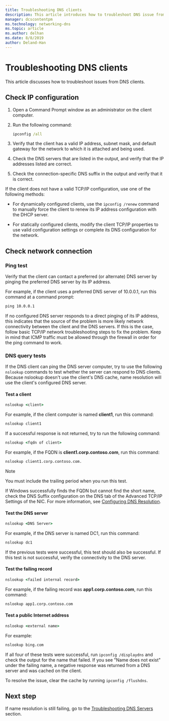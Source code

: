 ```yaml
---
title: Troubleshooting DNS clients
description: This article introduces how to troubleshoot DNS issue from client-side.
manager: dcscontentpm
ms.technology: networking-dns
ms.topic: article
ms.author: delhan
ms.date: 8/8/2019
author: Deland-Han
---
```


# Troubleshooting DNS clients

This article discusses how to troubleshoot issues from DNS clients.

## Check IP configuration

1. Open a Command Prompt window as an administrator on the client computer.

2. Run the following command:

   ```cmd
   ipconfig /all
   ```

3. Verify that the client has a valid IP address, subnet mask, and default gateway for the network to which it is attached and being used.

4. Check the DNS servers that are listed in the output, and verify that the IP addresses listed are correct.

5. Check the connection-specific DNS suffix in the output and verify that it is correct.

If the client does not have a valid TCP/IP configuration, use one of the following methods:

* For dynamically configured clients, use the `ipconfig /renew` command to manually force the client to renew its IP address configuration with the DHCP server.

* For statically configured clients, modify the client TCP/IP properties to use valid configuration settings or complete its DNS configuration for the network.

## Check network connection

### Ping test

Verify that the client can contact a preferred (or alternate) DNS server by pinging the preferred DNS server by its IP address.

For example, if the client uses a preferred DNS server of 10.0.0.1, run this command at a command prompt:

```cmd
ping 10.0.0.1
```

If no configured DNS server responds to a direct pinging of its IP address, this indicates that the source of the problem is more likely network connectivity between the client and the DNS servers. If this is the case, follow basic TCP/IP network troubleshooting steps to fix the problem. Keep in mind that ICMP traffic must be allowed through the firewall in order for the ping command to work.

### DNS query tests

If the DNS client can ping the DNS server computer, try to use the following `nslookup` commands to test whether the server can respond to DNS clients. Because nslookup doesn't use the client's DNS cache, name resolution will use the client's configured DNS server.

#### Test a client

```cmd
nslookup <client>
```
  
For example, if the client computer is named **client1**, run this command:
  
```cmd
nslookup client1
```
  
If a successful response is not returned, try to run the following command:
  
```cmd
nslookup <fqdn of client>
```
  
For example, if the FQDN is **client1.corp.contoso.com**, run this command:

```cmd
nslookup client1.corp.contoso.com.
```

> [!NOTE]
> You must include the trailing period when you run this test.

If Windows successfully finds the FQDN but cannot find the short name, check the DNS Suffix configuration on the DNS tab of the Advanced TCP/IP Settings of the NIC. For more information, see [Configuring DNS Resolution](https://docs.microsoft.com/previous-versions/tn-archive/dd163570(v=technet.10)#configuring-dns-resolution).

#### Test the DNS server

```cmd
nslookup <DNS Server>
```

For example, if the DNS server is named DC1, run this command:

```cmd
nslookup dc1
```
If the previous tests were successful, this test should also be successful. If this test is not successful, verify the connectivity to the DNS server.

#### Test the failing record

```cmd
nslookup <failed internal record>
```

For example, if the failing record was **app1.corp.contoso.com**, run this command:

```cmd
nslookup app1.corp.contoso.com
```

#### Test a public Internet address

```cmd
nslookup <external name>
```

For example: 
```cmd
nslookup bing.com
```

If all four of these tests were successful, run `ipconfig /displaydns` and check the output for the name that failed. If you see "Name does not exist" under the failing name, a negative response was returned from a DNS server and was cached on the client. 

To resolve the issue, clear the cache by running `ipconfig /flushdns`.

## Next step

If name resolution is still failing, go to the [Troubleshooting DNS Servers](troubleshoot-dns-server.md) section.

